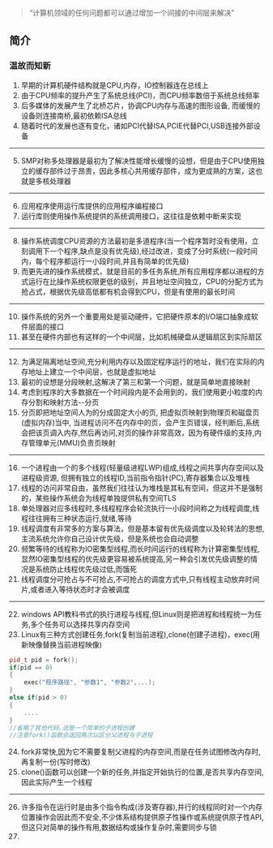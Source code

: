 >“计算机领域的任何问题都可以通过增加一个间接的中间层来解决”

## 简介

### 温故而知新
1. 早期的计算机硬件结构就是CPU,内存，IO控制器连在总线上
2. 由于CPU频率的提升产生了系统总线(PCI)，而CPU频率数倍于系统总线频率
3. 后多媒体的发展产生了北桥芯片，协调CPU内存与高速的图形设备, 而缓慢的设备则连接南桥,最初依赖ISA总线
4. 随着时代的发展也逐有变化，诸如PCI代替ISA,PCIE代替PCI,USB连接外部设备
---
5. SMP对称多处理器是最初为了解决性能增长缓慢的设想，但是由于CPU使用独立的缓存部件过于昂贵，因此多核心共用缓存部件，成为更成熟的方案，这也就是多核处理器
---
6. 应用程序使用运行库提供的应用程序编程接口  
7. 运行库则使用操作系统提供的系统调用接口，这往往是依赖中断来实现
---
8. 操作系统调度CPU资源的方法最初是多道程序(当一个程序暂时没有使用，立刻调用下一个程序,缺点是没有优先级),经过改进，变成了分时系统(一段时间内，每个程序都运行一小段时间,并且有简单的优先级)
9.  而更先进的操作系统模式，就是目前的多任务系统,所有应用程序都以进程的方式运行在比操作系统权限更低的级别，并且地址空间独立，CPU的分配方式为抢占式，根据优先级高低都有机会得到CPU，但是有使用的最长时间
---
10. 操作系统的另外一个重要用处是驱动硬件，它把硬件原本的I/O端口抽象成软件层面的接口
11. 甚至在硬件内部也有这样的一个中间层，比如机械硬盘从逻辑扇区到实际扇区
---
12. 为满足隔离地址空间,充分利用内存以及固定程序运行的地址，我们在实际的内存地址上建立一个中间层，也就是虚拟地址
13. 最初的设想是分段映射,这解决了第三和第一个问题，就是简单地直接映射
14. 考虑到程序的大多数据在一个时间段内是不会用到的，我们使用更小粒度的内存分割和映射方法--分页
15. 分页即把地址空间人为的分成固定大小的页, 把虚拟页映射到物理页和磁盘页(虚拟内存)当中, 当进程访问不在内存中的页，会产生页错误，经判断后,系统会把该页调入内存,然后再访问,对页的操作非常高效，因为有硬件级的支持,内存管理单元(MMU)负责页映射
---
16. 一个进程由一个的多个线程(轻量级进程LWP)组成,线程之间共享内存空间以及进程级资源, 但拥有独立的线程ID,当前指令指针(PC),寄存器集合以及堆栈
17. 线程的访问非常自由，虽然我们往往认为堆栈是其私有空间，但这并不是强制的，某些操作系统会为线程单独提供私有空间TLS
18. 单处理器对应多线程时,多线程程序会轮流执行一小段时间称之为线程调度,线程往往拥有三种状态运行,就绪,等待
19. 线程调度有非常多的方案与算法，但是基本留有优先级调度以及轮转法的思想,主流系统允许你自己设计优先级，但是系统也会自动调整
20. 频繁等待的线程称为IO密集型线程,而长时间运行的线程称为计算密集型线程,显然IO密集型线程的优先级更容易被系统提高,另一种会引发优先级调整的情况是系统防止线程优先级过低,而饿死
21. 线程调度分可抢占与不可抢占,不可抢占的调度方式中,只有线程主动放弃时间片,或者进入等待状态时才会被调度
---
22. windows API教科书式的执行进程与线程,但Linux则是把进程和线程统一为任务,多个任务可以选择共享内存空间
23. Linux有三种方式创建任务,fork(复制当前进程),clone(创建子进程)，exec(用新映像替换当前进程映像)
```C++
pid_t pid = fork();
if(pid == 0)
{
    exec("程序路径", "参数1", "参数2",...);
}
else if(pid > 0)
{
    ....
}
//省略了其他代码,这是一个简单的子进程创建
//注意fork()函数会返回两次以区分父进程与子进程
```
24. fork非常快,因为它不需要复制父进程的内存空间,而是在任务试图修改内存时,再复制一份(写时修改)
25. clone()函数可以创建一个新的任务,并指定开始执行的位置,是否共享内存空间,因此实际产生一个线程
---
26. 许多指令在运行时是由多个指令构成(涉及寄存器),并行的线程同时对一个内存位置操作会因此而不安全,不少体系结构提供原子性操作或系统提供原子性API,但这只对简单的操作有用,数据结构或操作复杂时,需要同步与锁
27. 